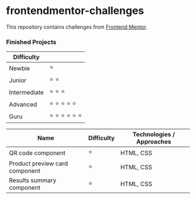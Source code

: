 # frontendmentor-challenges
This repository contains challenges from [Frontend Mentor](https://www.frontendmentor.io/challenges). 

### Finished Projects

|Difficulty | |
|---|---|
| Newbie | :star: |
| Junior | :star: :star: |
| Intermediate | :star: :star: :star:  |
| Advanced | :star: :star: :star: :star: :star: |
| Guru | :star: :star: :star: :star: :star: :star: |

|Name|Difficulty| Technologies / Approaches |
|---|---|---|
| QR code component | :star: | HTML, CSS |
| Product preview card component | :star: | HTML, CSS |
| Results summary component | :star: | HTML, CSS |
